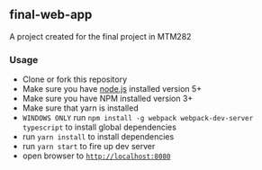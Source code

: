 ## final-web-app

A project created for the final project in MTM282


### Usage
- Clone or fork this repository
- Make sure you have [node.js](https://nodejs.org/) installed version 5+
- Make sure you have NPM installed version 3+
- Make sure that yarn is installed
- `WINDOWS ONLY` run `npm install -g webpack webpack-dev-server typescript` to install global dependencies
- run `yarn install` to install dependencies
- run `yarn start` to fire up dev server
- open browser to [`http://localhost:8080`](http://localhost:8080)
